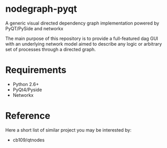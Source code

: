 # nodegraph-pyqt
A generic visual directed dependency graph implementation powered by PyQT/PySide and networkx

The main purpose of this repository is to provide a full-featured dag GUI with an underlying network model aimed to describe any logic or arbitrary set of processes through a directed graph.

# Requirements

* Python 2.6+
* PyQt4/Pyside
* Networkx

# Reference

Here a short list of similar project you may be interested by:
* cb109/qtnodes
